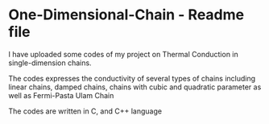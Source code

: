 # One-Dimensional-Chain - Readme file

I have uploaded some codes of my project on Thermal Conduction in single-dimension chains.

The codes expresses the conductivity of several types of chains including linear chains, damped chains, chains with cubic and quadratic parameter as well as Fermi-Pasta Ulam Chain

The codes are written in C, and C++ language

